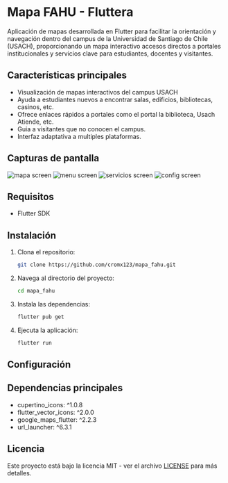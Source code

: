 # Mapa FAHU - Fluttera

Aplicación de mapas desarrollada en Flutter para facilitar la orientación y navegación dentro del campus de la Universidad de Santiago de Chile (USACH), proporcionando un mapa interactivo accesos directos a portales institucionales y servicios clave para estudiantes, docentes y visitantes.

## Características principales
- Visualización de mapas interactivos del campus USACH
- Ayuda a estudiantes nuevos a encontrar salas, edificios, bibliotecas, casinos, etc.
- Ofrece enlaces rápidos a portales como el portal la biblioteca, Usach Atiende, etc.
- Guia a visitantes que no conocen el campus.
- Interfaz adaptativa a multiples plataformas.

## Capturas de pantalla
![mapa screen](screenshots/main_maps.jpeg)
![menu screen](screenshots/menu_screen.jpeg)
![servicios screen](screenshots/servicios_screen.jpeg)
![config screen](screenshots/config_screen.jpeg)
## Requisitos
- Flutter SDK 

## Instalación
1. Clona el repositorio:
   ```bash
   git clone https://github.com/cromx123/mapa_fahu.git
   ```
2. Navega al directorio del proyecto:
   ```bash
   cd mapa_fahu
   ```
3. Instala las dependencias:
   ```bash
   flutter pub get
   ```
4. Ejecuta la aplicación:
   ```bash
   flutter run
   ```

## Configuración

## Dependencias principales
- cupertino_icons: ^1.0.8
- flutter_vector_icons: ^2.0.0
- google_maps_flutter: ^2.2.3
- url_launcher: ^6.3.1

## Licencia
Este proyecto está bajo la licencia MIT - ver el archivo [LICENSE](LICENSE) para más detalles.

